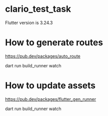 # clario_test_task

Flutter version is 3.24.3

# How to generate routes

https://pub.dev/packages/auto_route

dart run build_runner watch

# How to update assets

https://pub.dev/packages/flutter_gen_runner

dart run build_runner watch
